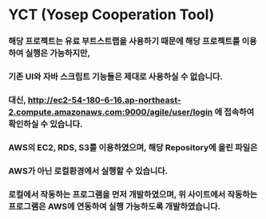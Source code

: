 # YCT (Yosep Cooperation Tool)

### 해당 프로젝트는 유료 부트스트랩을 사용하기 때문에 해당 프로젝트를 이용하여 실행은 가능하지만,
### 기존 UI와 자바 스크립트 기능들은 제대로 사용하실 수 없습니다.
### 대신, http://ec2-54-180-6-16.ap-northeast-2.compute.amazonaws.com:9000/agile/user/login 에 접속하여 확인하실 수 있습니다.

### AWS의 EC2, RDS, S3를 이용하였으며, 해당 Repository에 올린 파일은
### AWS가 아닌 로컬환경에서 실행할 수 있습니다.
### 로컬에서 작동하는 프로그램을 먼저 개발하였으며, 위 사이트에서 작동하는 프로그램은 AWS에 연동하여 실행 가능하도록 개발하였습니다.
